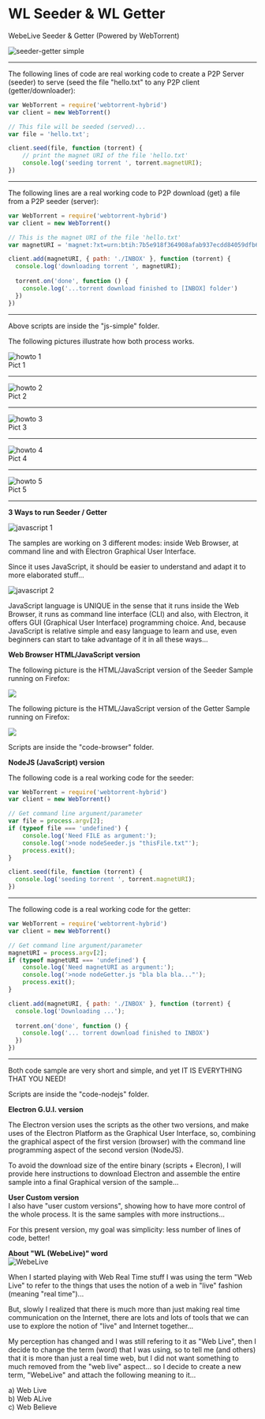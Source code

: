 # WL Seeder & WL Getter
WebeLive Seeder &amp; Getter (Powered by WebTorrent)  
  
![seeder-getter simple](img/seeder-getter-howto-ICON.jpg)  
  
  
-----
The following lines of code are real working code to create a P2P Server (seeder) to serve (seed the file "hello.txt" to any P2P client (getter/downloader):  
  

```javascript  
var WebTorrent = require('webtorrent-hybrid')
var client = new WebTorrent()

// This file will be seeded (served)...
var file = 'hello.txt';

client.seed(file, function (torrent) {
	// print the magnet URI of the file 'hello.txt'
	console.log('seeding torrent ', torrent.magnetURI);
})
```  
  
-----

The following lines are a real working code to P2P download (get) a file from a P2P seeder (server):  
  
```javascript  
var WebTorrent = require('webtorrent-hybrid')
var client = new WebTorrent()

// This is the magnet URI of the file 'hello.txt'
var magnetURI = 'magnet:?xt=urn:btih:7b5e918f364908afab937ecdd84059dfb61102b7&dn=hello.txt&tr=udp%3A%2F%2Fexplodie.org%3A6969&tr=udp%3A%2F%2Ftracker.coppersurfer.tk%3A6969&tr=udp%3A%2F%2Ftracker.empire-js.us%3A1337&tr=udp%3A%2F%2Ftracker.leechers-paradise.org%3A6969&tr=udp%3A%2F%2Ftracker.opentrackr.org%3A1337&tr=wss%3A%2F%2Ftracker.btorrent.xyz&tr=wss%3A%2F%2Ftracker.fastcast.nz&tr=wss%3A%2F%2Ftracker.openwebtorrent.com'

client.add(magnetURI, { path: './INBOX' }, function (torrent) {
  console.log('downloading torrent ', magnetURI);
  
  torrent.on('done', function () {
    console.log('...torrent download finished to [INBOX] folder')
  })
})
```  
  
-----
  
Above scripts are inside the "js-simple" folder.
  

The following pictures illustrate how both process works.  
  

![howto 1](img/seeder-getter-001.jpg)  
Pict 1  
  
-----
![howto 2](img/seeder-getter-002.jpg)  
Pict 2  
  
-----
![howto 3](img/seeder-getter-003.jpg)  
Pict 3  
  
-----
![howto 4](img/seeder-getter-004.jpg)  
Pict 4  
  
-----
![howto 5](img/seeder-getter-005.jpg)  
Pict 5  
  
-----
**3 Ways to run Seeder / Getter**  
  
![javascript 1](img/js-power/javascript-power-001.jpg)  
  
The samples are working on 3 different modes: inside Web Browser, at command line and with Electron Graphical User Interface.  
  
Since it uses JavaScript, it should be easier to understand and adapt it to more elaborated stuff...  
  
![javascript 2](img/js-power/javascript-power-002.jpg)  
  
JavaScript language is UNIQUE in the sense that it runs inside the Web Browser, it runs as command line interface (CLI) and also, with Electron, it offers GUI (Graphical User Interface) programming choice. And, because JavaScript is relative simple and easy language to learn and use, even beginners can start to take advantage of it in all these ways...  
  
  
**Web Browser HTML/JavaScript version**  
  
The following picture is the HTML/JavaScript version of the Seeder Sample running on Firefox:  
  
![](img/wl-seeder.jpg)  

The following picture is the HTML/JavaScript version of the Getter Sample running on Firefox:  
  
![](img/wl-getter.jpg)  
  
Scripts are inside the "code-browser" folder.  
  
**NodeJS (JavaScript) version**  
  
The following code is a real working code for the seeder:  
  
```javascript  
var WebTorrent = require('webtorrent-hybrid')
var client = new WebTorrent()

// Get command line argument/parameter
var file = process.argv[2];
if (typeof file === 'undefined') {
	console.log('Need FILE as argument:');
	console.log('>node nodeSeeder.js "thisFile.txt"');
	process.exit();
} 

client.seed(file, function (torrent) {
  console.log('seeding torrent ', torrent.magnetURI);
})
```  
  
-----
  
The following code is a real working code for the getter:  
  
```javascript  
var WebTorrent = require('webtorrent-hybrid')
var client = new WebTorrent()

// Get command line argument/parameter
magnetURI = process.argv[2];
if (typeof magnetURI === 'undefined') {
	console.log('Need magnetURI as argument:');
	console.log('>node nodeGetter.js "bla bla bla..."');
	process.exit();
} 

client.add(magnetURI, { path: './INBOX' }, function (torrent) {
  console.log('Downloading ...');
  
  torrent.on('done', function () {
    console.log('... torrent download finished to INBOX')
  })  
})
```  
  
-----
  
Both code sample are very short and simple, and yet IT IS EVERYTHING THAT YOU NEED!  
  
Scripts are inside the "code-nodejs" folder.  
  
  
**Electron G.U.I. version**  
  
The Electron version uses the scripts as the other two versions, and make uses of the Electron Platform as the Graphical User Interface, so, combining the graphical aspect of the first version (browser) with the command line programming aspect of the second version (NodeJS).  
  
To avoid the download size of the entire binary (scripts + Elecron), I will provide here instructions to download Electron and assemble the entire sample into a final Graphical version of the sample...  
  
  
**User Custom version**  
I also have "user custom versions", showing how to have more control of the whole process. It is the same samples with more instructions...  
  
For this present version, my goal was simplicity: less number of lines of code, better!  
  
  
  
**About "WL (WebeLive)" word**  
![WebeLive]()  
  
When I started playing with Web Real Time stuff I was using the term "Web Live" to refer to the things that uses the notion of a web in "live" fashion (meaning "real time")...  
  
But, slowly I realized that there is much more than just making real time communication on the Internet, there are lots and lots of tools that we can use to explore the notion of "live" and Internet together...  
  
My perception has changed and I was still refering to it as "Web Live", then I decide to change the term (word) that I was using, so to tell me (and others) that it is more than just a real time web, but I did not want something to much removed from the "web live" aspect... so I decide to create a new term, "WebeLive" and attach the following meaning to it...  
  
a) Web Live  
b) Web ALive  
c) Web Believe  
  
